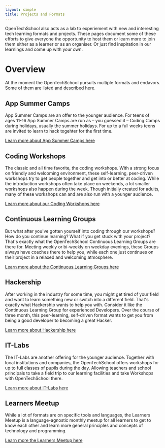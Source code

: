 ```yaml
---
layout: simple
title: Projects and Formats
---
```


OpenTechSchool also acts as a lab to experiement with new and interesting tech learning formats and projects. These pages document some of these efforts to give everyone the opportunity to host them or learn more to join them either as a learner or as an organiser. Or just find inspiration in our learnings and come up with your own.

# Overview

At the moment the OpenTechSchool pursuits multiple formats and endavors. Some of them are listed and described here.


## App Summer Camps

App Summer Camps are an offer to the younger audience. For teens of ages 11-16 App Summer Camps are run as – you guessed it – Coding Camps during holidays, usually the summer holidays. For up to a full weeks teens are invited to learn to hack togehter for the first time.

[Learn more about App Summer Camps here](/projects/app-summer-camps/)

## Coding Workshops

The classic and all time favorite, the coding workshops. With a strong focus on friendly and welcoming environment, these self-learning, peer-driven workshops try to get people together and get into or better at coding. While the introduction workshops often take place on weekends, a lot smaller workshops also happen during the week. Though initially created for adults, many of these workshops can and are also run with a younger audience.

[Learn more about our Coding Workshops here](/projects/workshops/)

## Continuous Learning Groups

But what after you've gotten yourself into coding through our workshops? How do you continue learning? What if you get stuck with your project? That's exactly what the OpenTechSchool Continuous Learning Groups are there for. Meeting weekly or bi-weekly on weekday evenings, these Groups always have coaches there to help you, while each one just continues on their project in a relaxed and welcoming atmosphere.

[Learn more about the Continuous Learning Groups here](/projects/continuous-learning-groups/)

## Hackership

After working in the industry for some time, you might get tired of your field and want to learn something new or switch into a different field. That's exactly what Hackership wants to help you with. Consider it like the Continuous Learning Group for experienced Developers. Over the course of three month, this peer-learning, self-driven format wants to get you from being a good developer to becoming a great Hacker.

[Learn more about Hackership here](/projects/hackership/)

## IT-Labs

The IT-Labs are another offering for the younger audience. Together with local institutions and companies, the OpenTechSchool offers workshops for up to full classes of pupils during the day. Allowing teachers and school principals to take a field trip to our learning facilities and take Workshops with OpenTechSchool there.

[Learn more about IT-Labs here](/projects/it-labs/)

## Learners Meetup

While a lot of formats are on specific tools and languages, the Learners Meetup is a language-agnostic monthly meetup for all learners to get to know each other and learn more general principles and concepts of technology and programming.

[Learn more the Learners Meetup here](/projects/learners-meetup/)